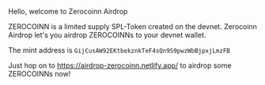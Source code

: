 Hello, welcome to Zerocoinn Airdrop

ZEROCOINN is a limited supply SPL-Token created on the devnet.
Zerocoinn Airdrop let's you airdrop ZEROCOINNs to your devnet wallet.

The mint address is `GijCusAW92EKtbekznkTeF4sQn9S9pwzWbBjpxjLmzFB`

Just hop on to https://airdrop-zerocoinn.netlify.app/ to airdrop some ZEROCOINNs now!